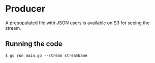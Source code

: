 # Producer

A prepopulated file with JSON users is available on S3 for seeing the stream.

## Running the code

    $ go run main.go --stream streamName
